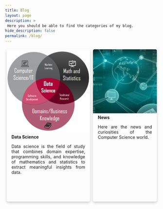 ```yaml
---
title: Blog
layout: page
description: >
 Here you should be able to find the categories of my blog.
hide_description: false
permalink: /blog/
---
```


<style>
    .container {
        display: flex;
        flex-direction: row;
    }

    .card {
      max-width: 300px;
      min-height: 500px;
      box-shadow: 0 4px 8px 0 rgba(0,0,0,0.2);
      transition: 0.3s;
      border-radius: 5px; /* 5px rounded corners */
      margin: 5px;
    }
    
    .card:hover {
      cursor: pointer;
      box-shadow: 0 8px 16px 0 rgba(0,0,0,0.2);
    }
    
    .texts {
      padding: 2px 16px;
    }
    
    .card-title {
      margin: 0;
      font-weight: bold;
    }
    
    .card-subtitle {
      text-align: justify;
    }
    
    .card-img {
      border-radius: 5px 5px 0 0;
      width:100%
    }
</style>

<script type="text/javascript">
    function goTo(where) {
        if (where === 'data-science') {
            window.location.href = "data-science/";
        } else {
            window.location.href = "news/";
        }
    }
</script>

<div class="container">
    <div class="card" onclick="goTo('data-science');">
       <img src="/assets/img/data-science.png" alt="Data Science" class="card-img">
       <div class="texts">
         <h4 class="card-title">Data Science</h4>
         <p class="card-subtitle">Data science is the field of study that combines domain expertise, programming skills, and knowledge of 
         mathematics and statistics to extract meaningful insights from data.</p>
       </div>
    </div>
    <div class="card" onclick="goTo('news');">
       <img src="/assets/img/news.jpg" alt="News" class="card-img">
       <div class="texts">
         <h4 class="card-title">News</h4>
         <p class="card-subtitle">Here are the news and curiosities of the Computer Science world.</p>
       </div>
    </div>
</div>
